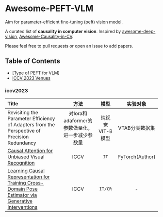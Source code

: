 # Awesome-PEFT-VLM
Aim for parameter-efficient fine-tuning (peft) vision model.

A curated list of **causality in computer vision**. Inspired by [awesome-deep-vision](https://github.com/kjw0612/awesome-deep-vision), [Awesome-Causality-in-CV](https://github.com/Wangt-CN/Awesome-Causality-in-CV).

Please feel free to pull requests or open an issue to add papers.


## Table of Contents

- [Type of PEFT for VLM]
- [ICCV 2023 Venues](#iccv2023)



### iccv2023

| Title | 方法 | 模型 | 实验对象 |
|:-------------------------------------------------------------------------------------------------------------------------------- |:-----:|:-------:|:----:|
| Revisiting the Parameter Efficiency of Adapters from the Perspective of Precision Redundancy |  对lora和adaformer的参数做量化，进一步减少参数量  | 纯视觉VIT-B模型  | VTAB分类数据集   |
| [Causal Attention for Unbiased Visual Recognition](https://arxiv.org/abs/2108.08782) | ICCV | `IT`     | [PyTorch(Author)](https://github.com/Wangt-CN/CaaM)   |
| [Learning Causal Representation for Training Cross-Domain Pose Estimator via Generative Interventions](https://openaccess.thecvf.com/content/ICCV2021/papers/Zhang_Learning_Causal_Representation_for_Training_Cross-Domain_Pose_Estimator_via_Generative_ICCV_2021_paper.pdf) | ICCV | `IT/CR`     | -  |




